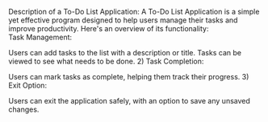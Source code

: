 Description of a To-Do List Application:
A To-Do List Application is a simple yet effective program designed to help users manage their tasks and improve productivity. Here's an overview of its functionality:
<br>
Task Management:

Users can add tasks to the list with a description or title.
Tasks can be viewed to see what needs to be done.
2) Task Completion:

Users can mark tasks as complete, helping them track their progress.
3) Exit Option:

Users can exit the application safely, with an option to save any unsaved changes.
